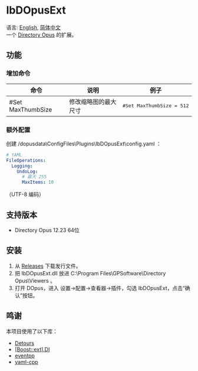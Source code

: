 # IbDOpusExt
语言: [English](README.md), [简体中文](README.zh-Hans.md)  
一个 [Directory Opus](https://www.gpsoft.com.au/) 的扩展。

## 功能
### 增加命令
<table>
<thead><tr>
    <th>命令</th>
    <th>说明</th>
    <th>例子</th>
</tr></thead>
<tbody>
    <tr>
        <td>#Set MaxThumbSize</td>
        <td>修改缩略图的最大尺寸</td>
        <td><pre lang="Batchfile">#Set MaxThumbSize = 512</pre></td>
    </tr>
</tbody>
</table>

### 额外配置
创建 /dopusdata\ConfigFiles\Plugins\IbDOpusExt\config.yaml ：
```yaml
# YAML
FileOperations:
  Logging:
    UndoLog:
      # 最大 255
      MaxItems: 10
```
（UTF-8 编码）

## 支持版本
* Directory Opus 12.23 64位

## 安装
1. 从 [Releases](../../releases) 下载发行文件。
1. 把 IbDOpusExt.dll 放进 C:\Program Files\GPSoftware\Directory Opus\Viewers 。
1. 打开 DOpus，进入 设置→配置→查看器→插件，勾选 IbDOpusExt，点击“确认”按钮。

## 鸣谢
本项目使用了以下库：

* [Detours](https://github.com/microsoft/detours)
* [[Boost::ext].DI](https://github.com/boost-ext/di)
* [eventpp](https://github.com/wqking/eventpp)
* [yaml-cpp](https://github.com/jbeder/yaml-cpp)